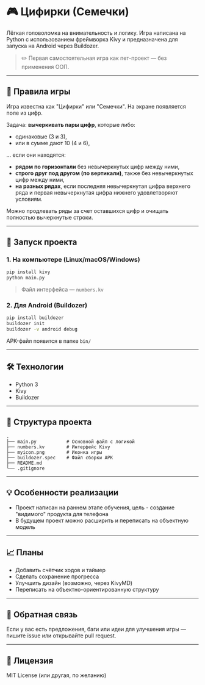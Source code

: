 # 🎮 Цифирки (Семечки)

Лёгкая головоломка на внимательность и логику. Игра написана на Python с использованием фреймворка Kivy и предназначена для запуска на Android через Buildozer.

> ✏️ Первая самостоятельная игра как пет-проект — без применения ООП.

---

## 📌 Правила игры

Игра известна как "Цифирки" или "Семечки". На экране появляется поле из цифр.

Задача: **вычеркивать пары цифр**, которые либо:

- одинаковые (3 и 3),
- или в сумме дают 10 (4 и 6),

... если они находятся:

- **рядом по горизонтали** без невычеркнутых цифр между ними,
- **строго друг под другом (по вертикали)**, также без невычеркнутых цифр между ними,
- **на разных рядах**, если последняя невычеркнутая цифра верхнего ряда и первая невычеркнутая цифра нижнего удовлетворяют условиям.

Можно продлевать ряды за счет оставшихся цифр и очищать полностью вычеркнутые строки.

---

## 🚀 Запуск проекта

### 1. На компьютере (Linux/macOS/Windows)

```bash
pip install kivy
python main.py
```

> Файл интерфейса — `numbers.kv`

### 2. Для Android (Buildozer)

```bash
pip install buildozer
buildozer init
buildozer -v android debug
```

APK-файл появится в папке `bin/`

---

## 🛠️ Технологии

- Python 3
- Kivy
- Buildozer

---

## 📁 Структура проекта

```
.
├── main.py           # Основной файл с логикой
├── numbers.kv        # Интерфейс Kivy
├── myicon.png        # Иконка игры
├── buildozer.spec    # Файл сборки APK
├── README.md
└── .gitignore
```

---

## 💡 Особенности реализации

- Проект написан на раннем этапе обучения, цель - создание "видимого" продукта для телефона
- В будущем проект можно расширить и переписать на объектную модель

---

## 📈 Планы

- Добавить счётчик ходов и таймер
- Сделать сохранение прогресса
- Улучшить дизайн (возможно, через KivyMD)
- Переписать на объектно-ориентированную структуру

---

## 📨 Обратная связь

Если у вас есть предложения, баги или идеи для улучшения игры — пишите issue или открывайте pull request.

---

## 📄 Лицензия

MIT License (или другая, по желанию)

